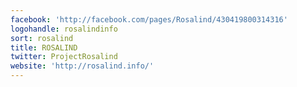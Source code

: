 ```yaml
---
facebook: 'http://facebook.com/pages/Rosalind/430419800314316'
logohandle: rosalindinfo
sort: rosalind
title: ROSALIND
twitter: ProjectRosalind
website: 'http://rosalind.info/'
---
```

